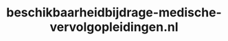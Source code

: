 ---
layout: post
title:  "beschikbaarheidbijdrage-medische-vervolgopleidingen.nl"
internal_url:  "/dutchgov/beschikbaarheidbijdrage-medische-vervolgopleidingen.nl.html"
categories: dutchgov
---